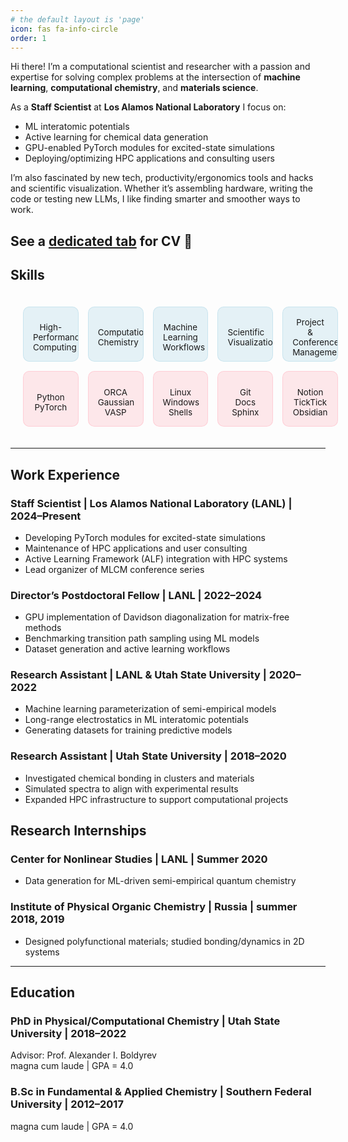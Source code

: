```yaml
---
# the default layout is 'page'
icon: fas fa-info-circle
order: 1
---
```

<style>

/* Skills Grid Layout and Styling */
/* Skills Grid Layout and Styling */
/* Skills Grid Layout and Styling */
/* Skills Grid Layout and Styling */
.skills-grid {
    display: grid;
    grid-template-columns: repeat(5, 1fr);
    gap: 15px;
    padding: 20px;
    width: 100%;
    max-width: 1200px;
    margin: 0 auto;
}

.skill-item {
    display: flex;
    flex-direction: column;
    align-items: center;
    justify-content: center;
    text-align: center;
    padding: 15px;
    border-radius: 10px;
    transition: all 0.3s ease;
    aspect-ratio: 1 / 1;
    overflow: hidden;
}


.skill-item:hover {
    transform: scale(1.1);
    box-shadow: 0 0 15px rgba(0, 0, 0, 0.2);
}

/* Pastel colors for group1 */
.skills-grid .group1 {
    background-color: rgba(173, 216, 230, 0.3);  /* Pastel Blue */
    border: 1px solid rgba(173, 216, 230, 0.5);
}

/* Pastel colors for group2 */
.skills-grid .group2 {
    background-color: rgba(255, 182, 193, 0.3);  /* Pastel Pink */
    border: 1px solid rgba(255, 182, 193, 0.5);
}

.skill-item .skill-icon {
    font-size: min(28px, 2.8vw);
    margin-bottom: 10px;
    color: rgba(0, 0, 0, 0.7);
}

.skill-item p {
    font-size: min(16px, 1.4vw);
    margin: 0;
    word-wrap: normal;
    word-break: keep-all;
    hyphens: auto;
    max-width: 100%;
    line-height: 1.2;
}

/* Responsive adjustments */
@media screen and (max-width: 768px) {
    .skills-grid {
        grid-template-columns: repeat(3, 1fr);
    }
    
    .skill-item .skill-icon {
        font-size: min(24px, 4.5vw);
    }
    
    .skill-item p {
        font-size: min(14px, 2.2vw);
    }
}

@media screen and (max-width: 480px) {
    .skills-grid {
        grid-template-columns: repeat(2, 1fr);
    }
    
    .skill-item .skill-icon {
        font-size: min(22px, 6vw);
    }
    
    .skill-item p {
        font-size: min(12px, 2.7vw);
    }
}


</style>

Hi there! I’m a computational scientist and researcher with a passion and expertise for solving complex problems at the intersection of **machine learning**, **computational chemistry**, and **materials science**. 

As a **Staff Scientist** at **Los Alamos National Laboratory** I focus on:  
- ML interatomic potentials  
- Active learning for chemical data generation 
- GPU-enabled PyTorch modules for excited-state simulations  
- Deploying/optimizing HPC applications and consulting users  

I’m also fascinated by new tech, productivity/ergonomics tools and hacks and scientific visualization. Whether it’s assembling hardware, writing the code or testing new LLMs, I like finding smarter and smoother ways to work.   

See a [dedicated tab](/tabs/cv) for CV 📄
---

## Skills

<!-- HTML Skills Grid -->
<div class="skills-grid">
  <!-- First Row (group1) -->
  <div class="skill-item group1">
    <i class="fas fa-network-wired skill-icon"></i>
    <p>High-Performance<br>Computing</p>
  </div>

  <div class="skill-item group1">
    <i class="fas fa-atom skill-icon"></i>
    <p>Computational<br>Chemistry</p>
  </div>

  <div class="skill-item group1">
    <i class="fas fa-brain skill-icon"></i>
    <p>Machine<br>Learning<br>Workflows</p>
  </div>

  <div class="skill-item group1">
    <i class="fas fa-chart-area skill-icon"></i>
    <p>Scientific<br>Visualization</p>
  </div>

  <div class="skill-item group1">
    <i class="fas fa-tasks skill-icon"></i>
    <p>Project &<br>Conference Management</p>
  </div>

  <!-- Second Row (group2) -->
  <div class="skill-item group2">
    <i class="fab fa-python skill-icon"></i>
    <p>Python<br>PyTorch</p>
  </div>

<div class="skill-item group2">
  <i class="fas fa-calculator skill-icon"></i>
  <p>ORCA<br>Gaussian<br>VASP</p>
</div>

  <div class="skill-item group2">
    <i class="fas fa-terminal skill-icon"></i>
    <p>Linux<br>Windows<br>Shells</p>
  </div>

  <div class="skill-item group2">
    <i class="fas fa-code-branch skill-icon"></i>
    <p>Git<br>Docs<br>Sphinx</p>
  </div>

  <div class="skill-item group2">
    <i class="fas fa-bookmark skill-icon"></i>
    <p>Notion<br>TickTick<br>Obsidian</p>
  </div>
</div>

---

## Work Experience

### Staff Scientist  | Los Alamos National Laboratory (LANL) | 2024–Present  
- Developing PyTorch modules for excited-state simulations  
- Maintenance of HPC applications and user consulting  
- Active Learning Framework (ALF) integration with HPC systems  
- Lead organizer of MLCM conference series  

### Director’s Postdoctoral Fellow | LANL | 2022–2024  
- GPU implementation of Davidson diagonalization for matrix-free methods  
- Benchmarking transition path sampling using ML models  
- Dataset generation and active learning workflows  

### Research Assistant  | LANL & Utah State University | 2020–2022  
- Machine learning parameterization of semi-empirical models  
- Long-range electrostatics in ML interatomic potentials  
- Generating datasets for training predictive models  

### Research Assistant  | Utah State University | 2018–2020  
- Investigated chemical bonding in clusters and materials  
- Simulated spectra to align with experimental results  
- Expanded HPC infrastructure to support computational projects  

## Research Internships

### Center for Nonlinear Studies | LANL | Summer 2020 
   - Data generation for ML-driven semi-empirical quantum chemistry  

### Institute of Physical Organic Chemistry | Russia | summer 2018, 2019  
   - Designed polyfunctional materials; studied bonding/dynamics in 2D systems  


---

## Education

### PhD in Physical/Computational Chemistry  | Utah State University | 2018–2022  
Advisor: Prof. Alexander I. Boldyrev  
magna cum laude | GPA = 4.0  

### B.Sc in Fundamental & Applied Chemistry  | Southern Federal University | 2012–2017  
magna cum laude | GPA = 4.0  
